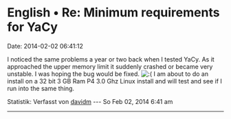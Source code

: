 English • Re: Minimum requirements for YaCy
===========================================

Date: 2014-02-02 06:41:12

I noticed the same problems a year or two back when I tested YaCy. As it
approached the upper memory limit it suddenly crashed or became very
unstable. I was hoping the bug would be fixed.
![:(](http://forum.yacy-websuche.de/images/smilies/icon_e_sad.gif "Sad")
I am about to do an install on a 32 bit 3 GB Ram P4 3.0 Ghz Linux
install and will test and see if I run into the same thing.

Statistik: Verfasst von
[davidm](http://forum.yacy-websuche.de/memberlist.php?mode=viewprofile&u=9354)
--- So Feb 02, 2014 6:41 am

------------------------------------------------------------------------

